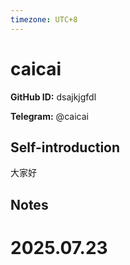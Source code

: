 ```yaml
---
timezone: UTC+8
---
```


# caicai

**GitHub ID:** dsajkjgfdl

**Telegram:** @caicai

## Self-introduction

大家好

## Notes

<!-- Content_START -->

# 2025.07.23


<!-- Content_END -->
